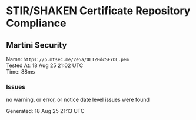 # STIR/SHAKEN Certificate Repository Compliance

## Martini Security

Name: `https://p.mtsec.me/2e5a/OLTZHdcSFYDL.pem`\
Tested At: 18 Aug 25 21:02 UTC\
Time: 88ms

### Issues

no warning, or error, or notice date level issues were found

Generated: 18 Aug 25 21:13 UTC